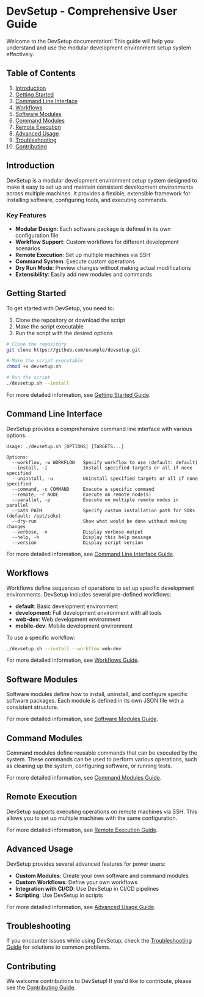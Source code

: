 # DevSetup - Comprehensive User Guide

Welcome to the DevSetup documentation! This guide will help you understand and use the modular development environment setup system effectively.

## Table of Contents

1. [Introduction](#introduction)
2. [Getting Started](#getting-started)
3. [Command Line Interface](#command-line-interface)
4. [Workflows](#workflows)
5. [Software Modules](#software-modules)
6. [Command Modules](#command-modules)
7. [Remote Execution](#remote-execution)
8. [Advanced Usage](#advanced-usage)
9. [Troubleshooting](#troubleshooting)
10. [Contributing](#contributing)

## Introduction

DevSetup is a modular development environment setup system designed to make it easy to set up and maintain consistent development environments across multiple machines. It provides a flexible, extensible framework for installing software, configuring tools, and executing commands.

### Key Features

- **Modular Design**: Each software package is defined in its own configuration file
- **Workflow Support**: Custom workflows for different development scenarios
- **Remote Execution**: Set up multiple machines via SSH
- **Command System**: Execute custom operations
- **Dry Run Mode**: Preview changes without making actual modifications
- **Extensibility**: Easily add new modules and commands

## Getting Started

To get started with DevSetup, you need to:

1. Clone the repository or download the script
2. Make the script executable
3. Run the script with the desired options

```bash
# Clone the repository
git clone https://github.com/example/devsetup.git

# Make the script executable
chmod +x devsetup.sh

# Run the script
./devsetup.sh --install
```

For more detailed information, see [Getting Started Guide](getting-started.md).

## Command Line Interface

DevSetup provides a comprehensive command line interface with various options:

```
Usage: ./devsetup.sh [OPTIONS] [TARGETS...]

Options:
  --workflow, -w WORKFLOW   Specify workflow to use (default: default)
  --install, -i             Install specified targets or all if none specified
  --uninstall, -u           Uninstall specified targets or all if none specified
  --command, -c COMMAND     Execute a specific command
  --remote, -r NODE         Execute on remote node(s)
  --parallel, -p            Execute on multiple remote nodes in parallel
  --path PATH               Specify custom installation path for SDKs (default: /opt/sdks)
  --dry-run                 Show what would be done without making changes
  --verbose, -v             Display verbose output
  --help, -h                Display this help message
  --version                 Display script version
```

For more detailed information, see [Command Line Interface Guide](cli.md).

## Workflows

Workflows define sequences of operations to set up specific development environments. DevSetup includes several pre-defined workflows:

- **default**: Basic development environment
- **development**: Full development environment with all tools
- **web-dev**: Web development environment
- **mobile-dev**: Mobile development environment

To use a specific workflow:

```bash
./devsetup.sh --install --workflow web-dev
```

For more detailed information, see [Workflows Guide](workflows.md).

## Software Modules

Software modules define how to install, uninstall, and configure specific software packages. Each module is defined in its own JSON file with a consistent structure.

For more detailed information, see [Software Modules Guide](software-modules.md).

## Command Modules

Command modules define reusable commands that can be executed by the system. These commands can be used to perform various operations, such as cleaning up the system, configuring software, or running tests.

For more detailed information, see [Command Modules Guide](command-modules.md).

## Remote Execution

DevSetup supports executing operations on remote machines via SSH. This allows you to set up multiple machines with the same configuration.

For more detailed information, see [Remote Execution Guide](remote-execution.md).

## Advanced Usage

DevSetup provides several advanced features for power users:

- **Custom Modules**: Create your own software and command modules
- **Custom Workflows**: Define your own workflows
- **Integration with CI/CD**: Use DevSetup in CI/CD pipelines
- **Scripting**: Use DevSetup in scripts

For more detailed information, see [Advanced Usage Guide](advanced-usage.md).

## Troubleshooting

If you encounter issues while using DevSetup, check the [Troubleshooting Guide](troubleshooting.md) for solutions to common problems.

## Contributing

We welcome contributions to DevSetup! If you'd like to contribute, please see the [Contributing Guide](contributing.md).